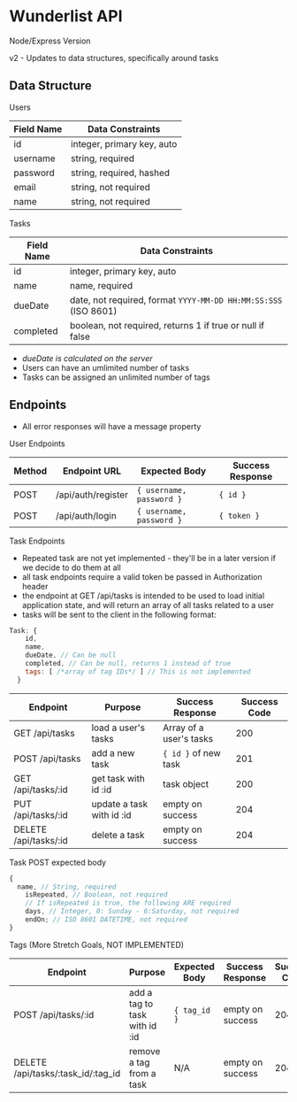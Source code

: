 # Wunderlist API

Node/Express Version

v2 - Updates to data structures, specifically around tasks

## Data Structure

Users

| Field Name | Data Constraints           |
| ---------- | -------------------------- |
| id         | integer, primary key, auto |
| username   | string, required           |
| password   | string, required, hashed   |
| email      | string, not required       |
| name       | string, not required       |

Tasks

| Field Name | Data Constraints                                                |
| ---------- | --------------------------------------------------------------- |
| id         | integer, primary key, auto                                      |
| name       | name, required                                                  |
| dueDate    | date, not required, format `YYYY-MM-DD HH:MM:SS:SSS` (ISO 8601) |
| completed  | boolean, not required, returns 1 if true or null if false       |

- _dueDate is calculated on the server_
- Users can have an umlimited number of tasks
- Tasks can be assigned an unlimited number of tags

## Endpoints

- All error responses will have a message property

User Endpoints

| Method | Endpoint URL       | Expected Body            | Success Response |
| ------ | ------------------ | ------------------------ | ---------------- |
| POST   | /api/auth/register | `{ username, password }` | `{ id }`         |
| POST   | /api/auth/login    | `{ username, password }` | `{ token }`      |

Task Endpoints

- Repeated task are not yet implemented - they'll be in a later version if we decide to do them at all
- all task endpoints require a valid token be passed in Authorization header
- the endpoint at GET /api/tasks is intended to be used to load initial application state, and will return an array of all tasks related to a user
- tasks will be sent to the client in the following format:

```js
Task: {
    id,
    name,
    dueDate, // Can be null
    completed, // Can be null, returns 1 instead of true
    tags: [ /*array of tag IDs*/ ] // This is not implemented
  }
```

| Endpoint              | Purpose                   | Success Response        | Success Code |
| --------------------- | ------------------------- | ----------------------- | ------------ |
| GET /api/tasks        | load a user's tasks       | Array of a user's tasks | 200          |
| POST /api/tasks       | add a new task            | `{ id }` of new task    | 201          |
| GET /api/tasks/:id    | get task with id :id      | task object             | 200          |
| PUT /api/tasks/:id    | update a task with id :id | empty on success        | 204          |
| DELETE /api/tasks/:id | delete a task             | empty on success        | 204          |

Task POST expected body

```js
{
  name, // String, required
    isRepeated, // Boolean, not required
    // If isRepeated is true, the following ARE required
    days, // Integer, 0: Sunday - 6:Saturday, not required
    endOn; // ISO 8601 DATETIME, not required
}
```

Tags (More Stretch Goals, NOT IMPLEMENTED)

| Endpoint                           | Purpose                       | Expected Body | Success Response | Success Code |
| ---------------------------------- | ----------------------------- | ------------- | ---------------- | ------------ |
| POST /api/tasks/:id                | add a tag to task with id :id | `{ tag_id }`  | empty on success | 204          |
| DELETE /api/tasks/:task_id/:tag_id | remove a tag from a task      | N/A           | empty on success | 204          |
